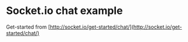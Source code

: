 # Socket.io chat example

Get-started from
[http://socket.io/get-started/chat/](http://socket.io/get-started/chat/)
